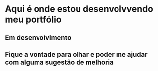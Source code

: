 # Aqui é onde estou desenvolvvendo meu portfólio

## Em desenvolvimento

## Fique a vontade para olhar e poder me ajudar com alguma sugestão de melhoria

<img href="assets/projetos/portfolio.png">
